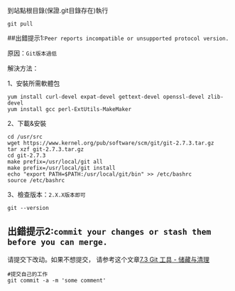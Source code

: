 到站點根目錄(保證.git目錄存在)執行

```
git pull
```

##出錯提示1:```Peer reports incompatible or unsupported protocol version.```

原因：```Git版本過低```

解決方法：

1、安裝所需軟體包
```
yum install curl-devel expat-devel gettext-devel openssl-devel zlib-devel 
yum install gcc perl-ExtUtils-MakeMaker
```
2、下載&安裝
```
cd /usr/src
wget https://www.kernel.org/pub/software/scm/git/git-2.7.3.tar.gz
tar xzf git-2.7.3.tar.gz
cd git-2.7.3
make prefix=/usr/local/git all
make prefix=/usr/local/git install
echo "export PATH=$PATH:/usr/local/git/bin" >> /etc/bashrc
source /etc/bashrc
```
3、檢查版本：```2.X.X版本即可```
```
git --version
```
## 出錯提示2:```commit your changes or stash them before you can merge.```
请提交下改动。如果不想提交，
请参考这个文章[7.3 Git 工具 - 储藏与清理](https://git-scm.com/book/zh/v2/Git-%E5%B7%A5%E5%85%B7-%E5%82%A8%E8%97%8F%E4%B8%8E%E6%B8%85%E7%90%86)
```
#提交自己的工作
git commit -a -m 'some comment'
```


